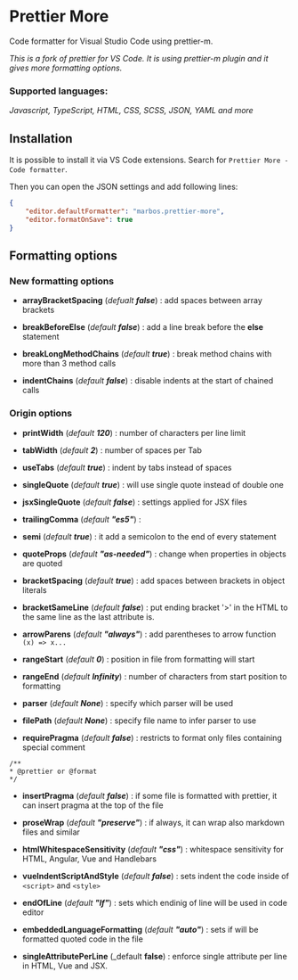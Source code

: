# Prettier More
Code formatter for Visual Studio Code using prettier-m.

_This is a fork of prettier for VS Code. It is using prettier-m plugin and it gives more formatting options._

### Supported languages:
_Javascript, TypeScript, HTML, CSS, SCSS, JSON, YAML and more_

## Installation

It is possible to install it via VS Code extensions. Search for `Prettier More - Code formatter`. 

Then you can open the JSON settings and add following lines:
```json
{
    "editor.defaultFormatter": "marbos.prettier-more",
    "editor.formatOnSave": true
}
 ```
## Formatting options

### New formatting options
<!-- * **alignObjectProperties** (_default **true**_) : align colons in multiline object literals, except JSON

* **offsetTernaryExpressions** (_default **true**_) :  indent and align ternary expression branches -->
* **arrayBracketSpacing** (_defualt **false**_) : add spaces between array 
brackets 

* **breakBeforeElse** (_default **false**_) : add a line break before the <b>else</b> statement

* **breakLongMethodChains** (_default **true**_) : break method chains with more than 3 method calls

* **indentChains** (_default **false**_) : disable indents at the start of chained calls
### Origin options
* **printWidth** (_default **120**_) : number of characters per line limit

* **tabWidth** (_default **2**_) : number of spaces per Tab 
* **useTabs** (_default **true**_) : indent by tabs instead of spaces 
* **singleQuote** (_default **true**_) : will use single quote instead of double one 
* **jsxSingleQuote** (_default **false**_) : settings applied for JSX files
* **trailingComma** (_default **"es5"**_) : 
* **semi** (_default **true**_) : it add a semicolon to the end of every statement
* **quoteProps** (_default **"as-needed"**_) : change when properties in objects are quoted
* **bracketSpacing** (_default **true**_) : add spaces between brackets in object literals
* **bracketSameLine** (_default **false**_) : put ending bracket '>' in the HTML to the same line as the last attribute is.
* **arrowParens** (_default **"always"**_) : add parentheses to arrow function ```(x) => x...```
* **rangeStart** (_default **0**_) : position in file from formatting will start
* **rangeEnd** (_default **Infinity**_) : number of characters from start position to formatting
* **parser** (_default **None**_) : specify which parser will be used
* **filePath** (_default **None**_) : specify file name to infer parser to use
* **requirePragma** (_default **false**_) : restricts to format only files containing special comment 
```
/**
* @prettier or @format
*/
```
* **insertPragma** (_default **false**_) : if some file is formatted with prettier, it can insert pragma at the top of the file
* **proseWrap** (_default **"preserve"**_) : if always, it can wrap also markdown files and similar

* **htmlWhitespaceSensitivity** (_default **"css"**_) : whitespace sensitivity for HTML, Angular, Vue and Handlebars

* **vueIndentScriptAndStyle** (_default **false**_) : sets indent the code inside of ```<script>``` and ```<style>```
* **endOfLine** (_default **"lf"**_) : sets which endinig of line will be used in code editor
* **embeddedLanguageFormatting** (_default **"auto"**_) : sets if will be formatted quoted code in the file
* **singleAttributePerLine** (_default **false**) : enforce single attribute per line in HTML, Vue and JSX.